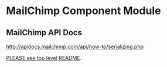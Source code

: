 # MailChimp Component Module

## MailChimp API Docs
http://apidocs.mailchimp.com/api/how-to/serializing.php

[PLEASE see top level README](./).